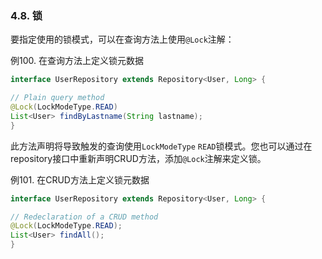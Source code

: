 ### 4.8. 锁

要指定使用的锁模式，可以在查询方法上使用`@Lock`注解：

例100. 在查询方法上定义锁元数据
```JAVA
interface UserRepository extends Repository<User, Long> {

// Plain query method
@Lock(LockModeType.READ)
List<User> findByLastname(String lastname);
}
```

此方法声明将导致触发的查询使用`LockModeType` `READ`锁模式。您也可以通过在repository接口中重新声明CRUD方法，添加`@Lock`注解来定义锁。

例101. 在CRUD方法上定义锁元数据
```JAVA
interface UserRepository extends Repository<User, Long> {

// Redeclaration of a CRUD method
@Lock(LockModeType.READ);
List<User> findAll();
}
```